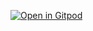 [![Open in Gitpod](https://gitpod.io/button/open-in-gitpod.svg)](https://gitpod.io/#https://github.com/theyoctojester/mender-quickstart)
